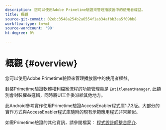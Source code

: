 ```yaml
---
description: 您可以使用Adobe Primetime驗證來管理播放器中的使用者權益。
title: 概觀
source-git-commit: 02ebc3548a254b2a6554f1ab34afbb3ea5f09bb8
workflow-type: tm+mt
source-wordcount: '99'
ht-degree: 0%

---
```


# 概觀 {#overview}

您可以使用Adobe Primetime驗證來管理播放器中的使用者權益。

封裝Primetime驗證軟體權利檔案流程的功能管理員是 `EntitlementManager`. 此類別會封裝權益邏輯，同時將UI工作委派給其他地方。

此Android參考實作使用Primetime驗證AccessEnabler程式庫1.7.3版。大部分的實作方式與AccessEnabler程式庫隨附的現有示範應用程式非常類似。

如需Primetime驗證的其他資訊，請參閱檔案： [程式設計師整合簡介](https://tve.helpdocsonline.com/introduction-to-programmer-integration).
